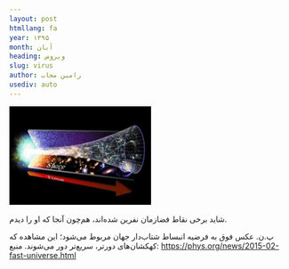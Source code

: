 ```yaml
---
layout: post
htmllang: fa
year: ۱۳۹۵
month: آبان
heading: ویروس
slug: virus
author: رامین مجاب
usediv: auto
---
```


![fig](/assets/imgs/spacetime.png)

شاید برخی نقاط فضازمان نفرین شده‌اند، هم‌چون آنجا که او را دیدم.
		
پ.ن. عکس فوق به فرضیه انبساط شتاب‌دار جهان مربوط می‌شود؛ این مشاهده که کهکشان‌های دورتر، سریع‌تر دور می‌شوند. منبع:
https://phys.org/news/2015-02-fast-universe.html
